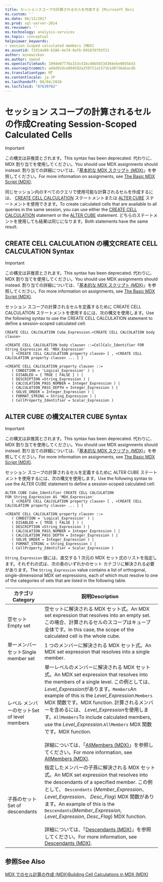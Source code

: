 ```yaml
---
title: セッションスコープの計算されるセルを作成する |Microsoft Docs
ms.custom: ''
ms.date: 06/13/2017
ms.prod: sql-server-2014
ms.reviewer: ''
ms.technology: analysis-services
ms.topic: conceptual
helpviewer_keywords:
- session-scoped calculated members [MDX]
ms.assetid: f2d14a89-6286-4e74-9afb-091076f93f21
author: minewiskan
ms.author: owend
ms.openlocfilehash: 199de07778a153cd1bc40b5033d364e5e0055bd3
ms.sourcegitcommit: ad4d92dce894592a259721a1571b1d8736abacdb
ms.translationtype: MT
ms.contentlocale: ja-JP
ms.lasthandoff: 08/04/2020
ms.locfileid: "87639702"
---
```

# <a name="creating-session-scoped-calculated-cells"></a><span data-ttu-id="d439d-102">セッション スコープの計算されるセルの作成</span><span class="sxs-lookup"><span data-stu-id="d439d-102">Creating Session-Scoped Calculated Cells</span></span>
    
> [!IMPORTANT]  
>  <span data-ttu-id="d439d-103">この構文は非推奨とされます。</span><span class="sxs-lookup"><span data-stu-id="d439d-103">This syntax has been deprecated.</span></span> <span data-ttu-id="d439d-104">代わりに、MDX 割り当てを使用してください。</span><span class="sxs-lookup"><span data-stu-id="d439d-104">You should use MDX assignments should instead.</span></span> <span data-ttu-id="d439d-105">割り当ての詳細については、「[基本的な MDX スクリプト &#40;MDX&#41;](the-basic-mdx-script-mdx.md)」を参照してください。</span><span class="sxs-lookup"><span data-stu-id="d439d-105">For more information on assignments, see [The Basic MDX Script &#40;MDX&#41;](the-basic-mdx-script-mdx.md).</span></span>  
  
 <span data-ttu-id="d439d-106">同じセッション内のすべてのクエリで使用可能な計算されるセルを作成するには、 [CREATE CELL CALCULATION](/sql/mdx/mdx-data-definition-create-cell-calculation) ステートメントまたは [ALTER CUBE](/sql/mdx/mdx-data-definition-alter-cube) ステートメントを使用できます。</span><span class="sxs-lookup"><span data-stu-id="d439d-106">To create calculated cells that are available to all queries in the same session, you can use either the [CREATE CELL CALCULATION](/sql/mdx/mdx-data-definition-create-cell-calculation) statement or the [ALTER CUBE](/sql/mdx/mdx-data-definition-alter-cube) statement.</span></span> <span data-ttu-id="d439d-107">どちらのステートメントを使用しても結果は同じになります。</span><span class="sxs-lookup"><span data-stu-id="d439d-107">Both statements have the same result.</span></span>  
  
## <a name="create-cell-calculation-syntax"></a><span data-ttu-id="d439d-108">CREATE CELL CALCULATION の構文</span><span class="sxs-lookup"><span data-stu-id="d439d-108">CREATE CELL CALCULATION Syntax</span></span>  
  
> [!IMPORTANT]  
>  <span data-ttu-id="d439d-109">この構文は非推奨とされます。</span><span class="sxs-lookup"><span data-stu-id="d439d-109">This syntax has been deprecated.</span></span> <span data-ttu-id="d439d-110">代わりに、MDX 割り当てを使用してください。</span><span class="sxs-lookup"><span data-stu-id="d439d-110">You should use MDX assignments should instead.</span></span> <span data-ttu-id="d439d-111">割り当ての詳細については、「[基本的な MDX スクリプト &#40;MDX&#41;](the-basic-mdx-script-mdx.md)」を参照してください。</span><span class="sxs-lookup"><span data-stu-id="d439d-111">For more information on assignments, see [The Basic MDX Script &#40;MDX&#41;](the-basic-mdx-script-mdx.md).</span></span>  
  
 <span data-ttu-id="d439d-112">セッション スコープの計算されるセルを定義するために CREATE CELL CALCULATION ステートメントを使用するには、次の構文を使用します。</span><span class="sxs-lookup"><span data-stu-id="d439d-112">Use the following syntax to use the CREATE CELL CALCULATION statement to define a session-scoped calculated cell:</span></span>  
  
```  
CREATE CELL CALCULATION Cube_Expression.<CREATE CELL CALCULATION body clause>  
  
<CREATE CELL CALCULATION body clause> ::=CellCalc_Identifier FOR String_Expression AS 'MDX_Expression'   
   [ <CREATE CELL CALCULATION property clause> [ , <CREATE CELL CALCULATION property clause> ... ] ]  
  
<CREATE CELL CALCULATION property clause> ::=  
   ( CONDITION = 'Logical_Expression' ) |   
   ( DISABLED = { TRUE | FALSE } ) |   
   ( DESCRIPTION =String_Expression ) |   
   ( CALCULATION_PASS_NUMBER = Integer_Expression ) |   
   ( CALCULATION_PASS_DEPTH = Integer_Expression ) |   
   ( SOLVE_ORDER = Integer_Expression ) |   
   ( FORMAT_STRING = String_Expression ) |   
   ( CellProperty_Identifier = Scalar_Expression )  
```  
  
## <a name="alter-cube-syntax"></a><span data-ttu-id="d439d-113">ALTER CUBE の構文</span><span class="sxs-lookup"><span data-stu-id="d439d-113">ALTER CUBE Syntax</span></span>  
  
> [!IMPORTANT]  
>  <span data-ttu-id="d439d-114">この構文は非推奨とされます。</span><span class="sxs-lookup"><span data-stu-id="d439d-114">This syntax has been deprecated.</span></span> <span data-ttu-id="d439d-115">代わりに、MDX 割り当てを使用してください。</span><span class="sxs-lookup"><span data-stu-id="d439d-115">You should use MDX assignments should instead.</span></span> <span data-ttu-id="d439d-116">割り当ての詳細については、「[基本的な MDX スクリプト &#40;MDX&#41;](the-basic-mdx-script-mdx.md)」を参照してください。</span><span class="sxs-lookup"><span data-stu-id="d439d-116">For more information on assignments, see [The Basic MDX Script &#40;MDX&#41;](the-basic-mdx-script-mdx.md).</span></span>  
  
 <span data-ttu-id="d439d-117">セッション スコープの計算されるセルを定義するために ALTER CUBE ステートメントを使用するには、次の構文を使用します。</span><span class="sxs-lookup"><span data-stu-id="d439d-117">Use the following syntax to use the ALTER CUBE statement to define a session-scoped calculated cell:</span></span>  
  
```  
ALTER CUBE Cube_Identifier CREATE CELL CALCULATION  
FOR String_Expression AS 'MDX_Expression'   
   [ <CREATE CELL CALCULATION property clause> [ , <CREATE CELL CALCULATION property clause> ... ] ]  
  
<CREATE CELL CALCULATION property clause> ::=  
   ( CONDITION = 'Logical_Expression' ) |   
   ( DISABLED = { TRUE | FALSE } ) |   
   ( DESCRIPTION =String_Expression ) |   
   ( CALCULATION_PASS_NUMBER = Integer_Expression ) |   
   ( CALCULATION_PASS_DEPTH = Integer_Expression ) |   
   ( SOLVE_ORDER = Integer_Expression ) |   
   ( FORMAT_STRING = String_Expression ) |   
   ( CellProperty_Identifier = Scalar_Expression )  
```  
  
 <span data-ttu-id="d439d-118">`String_Expression` 値には、直交する 1 次元の MDX セット式のリストを指定します。それぞれの式は、次の表のいずれかのセット カテゴリに解決される必要があります。</span><span class="sxs-lookup"><span data-stu-id="d439d-118">The `String_Expression` value contains a list of orthogonal, single-dimensional MDX set expressions, each of which must resolve to one of the categories of sets that are listed in the following table.</span></span>  
  
|<span data-ttu-id="d439d-119">カテゴリ</span><span class="sxs-lookup"><span data-stu-id="d439d-119">Category</span></span>|<span data-ttu-id="d439d-120">説明</span><span class="sxs-lookup"><span data-stu-id="d439d-120">Description</span></span>|  
|--------------|-----------------|  
|<span data-ttu-id="d439d-121">空セット</span><span class="sxs-lookup"><span data-stu-id="d439d-121">Empty set</span></span>|<span data-ttu-id="d439d-122">空セットに解決される MDX セット式。</span><span class="sxs-lookup"><span data-stu-id="d439d-122">An MDX set expression that resolves into an empty set.</span></span> <span data-ttu-id="d439d-123">この場合、計算されるセルのスコープはキューブ全体です。</span><span class="sxs-lookup"><span data-stu-id="d439d-123">In this case, the scope of the calculated cell is the whole cube.</span></span>|  
|<span data-ttu-id="d439d-124">単一メンバー セット</span><span class="sxs-lookup"><span data-stu-id="d439d-124">Single member set</span></span>|<span data-ttu-id="d439d-125">1 つのメンバーに解決される MDX セット式。</span><span class="sxs-lookup"><span data-stu-id="d439d-125">An MDX set expression that resolves into a single member.</span></span>|  
|<span data-ttu-id="d439d-126">レベル メンバーのセット</span><span class="sxs-lookup"><span data-stu-id="d439d-126">Set of level members</span></span>|<span data-ttu-id="d439d-127">単一レベルのメンバーに解決される MDX セット式。</span><span class="sxs-lookup"><span data-stu-id="d439d-127">An MDX set expression that resolves into the members of a single level.</span></span> <span data-ttu-id="d439d-128">この例としては、 *Level_Expression*があります。`Members`</span><span class="sxs-lookup"><span data-stu-id="d439d-128">An example of this is the *Level_Expression*.`Members`</span></span> <span data-ttu-id="d439d-129">MDX 関数です。</span><span class="sxs-lookup"><span data-stu-id="d439d-129">MDX function.</span></span> <span data-ttu-id="d439d-130">計算されるメンバーを含めるには、 *Level_Expression*を使用します。`AllMembers`</span><span class="sxs-lookup"><span data-stu-id="d439d-130">To include calculated members, use the *Level_Expression*.`AllMembers`</span></span> <span data-ttu-id="d439d-131">MDX 関数です。</span><span class="sxs-lookup"><span data-stu-id="d439d-131">MDX function.</span></span><br /><br /> <span data-ttu-id="d439d-132">詳細については、「[AllMembers (MDX)](/sql/mdx/allmembers-mdx)」を参照してください。</span><span class="sxs-lookup"><span data-stu-id="d439d-132">For more information, see [AllMembers &#40;MDX&#41;](/sql/mdx/allmembers-mdx).</span></span>|  
|<span data-ttu-id="d439d-133">子孫のセット</span><span class="sxs-lookup"><span data-stu-id="d439d-133">Set of descendants</span></span>|<span data-ttu-id="d439d-134">指定したメンバーの子孫に解決される MDX セット式。</span><span class="sxs-lookup"><span data-stu-id="d439d-134">An MDX set expression that resolves into the descendants of a specified member.</span></span> <span data-ttu-id="d439d-135">この例として、 `Descendants` (*Member_Expression*、 *Level_Expression*、 *Desc_Flag*) MDX 関数があります。</span><span class="sxs-lookup"><span data-stu-id="d439d-135">An example of this is the `Descendants`(*Member_Expression*, *Level_Expression*, *Desc_Flag*) MDX function.</span></span><br /><br /> <span data-ttu-id="d439d-136">詳細については、「[Descendants (MDX)](/sql/mdx/descendants-mdx)」を参照してください。</span><span class="sxs-lookup"><span data-stu-id="d439d-136">For more information, see [Descendants &#40;MDX&#41;](/sql/mdx/descendants-mdx).</span></span>|  
  
## <a name="see-also"></a><span data-ttu-id="d439d-137">参照</span><span class="sxs-lookup"><span data-stu-id="d439d-137">See Also</span></span>  
 [<span data-ttu-id="d439d-138">MDX でのセル計算の作成 &#40;MDX&#41;</span><span class="sxs-lookup"><span data-stu-id="d439d-138">Building Cell Calculations in MDX &#40;MDX&#41;</span></span>](../../multidimensional-models-olap-logical-cube-objects/calculations.md)  
  
  
